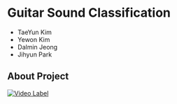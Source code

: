 # Guitar Sound Classification 
* TaeYun Kim
* Yewon Kim
* Dalmin Jeong
* Jihyun Park

## About Project
[![Video Label](https://img.youtube.com/vi/VjQ58fxCHQI/0.jpg)](https://youtu.be/VjQ58fxCHQI&t)
